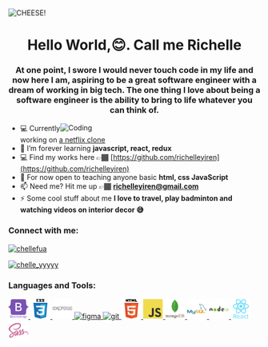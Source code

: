 # 

![ CHEESE!]([https://www.codecademy.com/resources/blog/content/images/size/w2400/2021/10/What-is-collaborative-coding-.png](https://www.codecademy.com/resources/blog/content/images/size/w2400/2021/10/What-is-collaborative-coding-.png))

<h1 align="center">Hello World,😊. Call me Richelle</h1>

<h3 align="center">At one point, I swore I would never touch code in my life and now here I am, aspiring to be a great software engineer with a dream of working in big tech. The one thing I love about being a software engineer is the ability to bring to life whatever you can think of.</h3>

<img align="right" alt="Coding" width="400" src=”[https://cdn.dribbble.com/users/1162077/screenshots/5403918/media/a85c0dcdcc774c6f340b07518363d6fb.gif](https://cdn.dribbble.com/users/1162077/screenshots/5403918/media/a85c0dcdcc774c6f340b07518363d6fb.gif)”>

- 💻 Currently working on [a netflix clone](https://github.com/richelleyiren/Netflix-clone.git)
- 📖 I’m forever learning **javascript, react, redux**
- 💻 Find my works here 👉🏾 [https://github.com/richelleyiren](https://github.com/richelleyiren)
- 📝 For now open to teaching anyone basic **html, css JavaScript**
- 📫 Need me? Hit me up 👉🏾 **richelleyiren@gmail.com**
- ⚡ Some cool stuff about me **I love to travel, play badminton and watching videos on interior decor 😅**

<h3 align="left">Connect with me:</h3>

<p align="left">

<a href="https://twitter.com/chellefua" target="blank"><img align="center" src="https://raw.githubusercontent.com/rahuldkjain/github-profile-readme-generator/master/src/images/icons/Social/twitter.svg" alt="chellefua" height="30" width="40" /></a>

<a href="https://instagram.com/chelle_yyyyy" target="blank"><img align="center" src="https://raw.githubusercontent.com/rahuldkjain/github-profile-readme-generator/master/src/images/icons/Social/instagram.svg" alt="chelle_yyyyy" height="30" width="40" /></a>

</p>

<h3 align="left">Languages and Tools:</h3>

<p align="left"> <a href="https://getbootstrap.com" target="_blank" rel="noreferrer"> <img src="https://raw.githubusercontent.com/devicons/devicon/master/icons/bootstrap/bootstrap-plain-wordmark.svg" alt="bootstrap" width="40" height="40"/> </a> <a href="https://www.w3schools.com/css/" target="_blank" rel="noreferrer"> <img src="https://raw.githubusercontent.com/devicons/devicon/master/icons/css3/css3-original-wordmark.svg" alt="css3" width="40" height="40"/> </a> <a href="https://expressjs.com" target="_blank" rel="noreferrer"> <img src="https://raw.githubusercontent.com/devicons/devicon/master/icons/express/express-original-wordmark.svg" alt="express" width="40" height="40"/> </a> <a href="https://www.figma.com/" target="_blank" rel="noreferrer"> <img src="https://www.vectorlogo.zone/logos/figma/figma-icon.svg" alt="figma" width="40" height="40"/> </a> <a href="https://git-scm.com/" target="_blank" rel="noreferrer"> <img src="https://www.vectorlogo.zone/logos/git-scm/git-scm-icon.svg" alt="git" width="40" height="40"/> </a> <a href="https://www.w3.org/html/" target="_blank" rel="noreferrer"> <img src="https://raw.githubusercontent.com/devicons/devicon/master/icons/html5/html5-original-wordmark.svg" alt="html5" width="40" height="40"/> </a> <a href="https://developer.mozilla.org/en-US/docs/Web/JavaScript" target="_blank" rel="noreferrer"> <img src="https://raw.githubusercontent.com/devicons/devicon/master/icons/javascript/javascript-original.svg" alt="javascript" width="40" height="40"/> </a> <a href="https://www.mongodb.com/" target="_blank" rel="noreferrer"> <img src="https://raw.githubusercontent.com/devicons/devicon/master/icons/mongodb/mongodb-original-wordmark.svg" alt="mongodb" width="40" height="40"/> </a> <a href="https://www.mysql.com/" target="_blank" rel="noreferrer"> <img src="https://raw.githubusercontent.com/devicons/devicon/master/icons/mysql/mysql-original-wordmark.svg" alt="mysql" width="40" height="40"/> </a> <a href="https://nodejs.org" target="_blank" rel="noreferrer"> <img src="https://raw.githubusercontent.com/devicons/devicon/master/icons/nodejs/nodejs-original-wordmark.svg" alt="nodejs" width="40" height="40"/> </a> <a href="https://reactjs.org/" target="_blank" rel="noreferrer"> <img src="https://raw.githubusercontent.com/devicons/devicon/master/icons/react/react-original-wordmark.svg" alt="react" width="40" height="40"/> </a> <a href="https://sass-lang.com" target="_blank" rel="noreferrer"> <img src="https://raw.githubusercontent.com/devicons/devicon/master/icons/sass/sass-original.svg" alt="sass" width="40" height="40"/> </a> </p>
